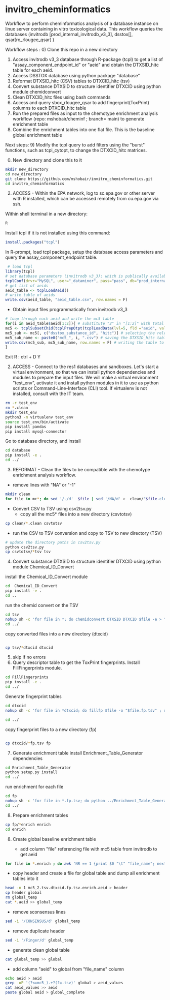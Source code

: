 # invitro_cheminformatics
Workflow to perform cheminformatics analysis of a database instance on linux server containing in vitro toxicological data. This workflow queries the databases (invitrodb [prod_internal_invitrodb_v3_3], dsstox[], qsar[ro_rlougee_qsar] )


Workflow steps :
  0) Clone this repo in a new directory
  1) Access invitrodb v3_3 database through R-package (tcpl) to get a list of "assay_component_endpoint_id" or "aeid" and obtain the DTXSID_hitc table for each aeid.
  2) Access DSSTOX database using python package "database"
  3) Reformat DTXSID_hitc (CSV) tables to DTXCID_hitc (tsv)
  4) Convert substance DTXSID to structure identifier DTXCID using python module chemidconvert
  5) Clean DTXCID_hitc files using bash commands
  6) Access and query sbox_rlougee_qsar to add fingerprint(ToxPrint) columns to each DTXCID_hitc table
  7) Run the prepared files as input to the chemotype enrichment analysis workflow (repo: mshobair/cheminf ; branch= main) to generate enrichment table
  8) Combine the enrichment tables into one flat file. This is the baseline global enrichment table

Next steps:
  9) Modify the tcpl query to add filters using the "burst" functions, such as tcpl_cytopt, to change the DTXCID_hitc matrices.
  
  0) New directory and clone this to it
```sh
mkdir new_directory
cd new_directory
git clone https://github.com/mshobair/invitro_cheminformatics.git
cd invitro_cheminformatics
```
  2) ACCESS - Within the EPA network, log to sc.epa.gov or other server with R installed, which can be accessed remotely from cu.epa.gov via ssh. 
  
Within shell terminal in a new directory:

```sh
R
```
Install tcpl if it is not installed using this command:

```r
install.packages("tcpl")
```
In R-prompt, load tcpl package, setup the database access parameters and query the assay_component_endpoint table. 
```r
 # load tcpl
library(tcpl)
# set database parameters (invitrodb v3_3); which is publically available
tcplConf(drvr="MySQL", user="_dataminer", pass="pass", db="prod_internal_invitrodb_v3_3", host="ccte-mysql-res.epa.gov")
# get list of aeids
aeid_table <- tcplLoadAeid()
# write table of aeids
write.csv(aeid_table, "aeid_table.csv", row.names = F)
```
- Obtain input files programmatically from invitrodb v3_3 
```r
# loop through each aeid and write the mc5 table
for(i in aeid_table$aeid[1:2]){ # substitute "2" in "[1:2]" with total number of aeids {total; 1:length(aeid_table$aeid)}
mc5 <- tcplSubsetChid(tcplPrepOtpt(tcplLoadData(lvl=5, fld ="aeid", val = i))) # getting level 5 data for binary hitcall (hitc)
mc5_sub <- mc5[, c("dsstox_substance_id", "hitc")] # selecting the relevant columns DTXSID(dsstox_substance_id) and hitcall (hitc)
mc5_sub_name <- paste0("mc5_", i, ".csv") # saving the DTXSID_hitc table for a specific aeid (i) and naming it by the aeid (mc5_1.csv)
write.csv(mc5_sub, mc5_sub_name, row.names = F) # writing the table to a CSV file (mc5_1.csv) in the current directory
}
```
Exit R :
ctrl + D
Y

2) ACCESS - Connect to the res1 databases and sandboxes.
Let's start a virtual environment, so that we can install python dependencies and modules to prepare the input files. We will make a virtual environment "test_env", activate it and install python modules in it to use as python scripts or Command-Line-Interface (CLI) tool. If virtualenv is not installed, consult with the IT team.

```sh
rm -r test_env
rm *.clean
mkdir test_env
python3 -m virtualenv test_env
source test_env/bin/activate
pip install pandas
pip install mysql-connector
```

Go to database directory, and install

```sh
cd database
pip install -e .
cd ../
```

3) REFORMAT - Clean the files to be compatible with the chemotype enrichment analysis workflow. 

- remove lines with "NA" or "-1"
```sh
mkdir clean
for file in mc*; do sed '/-/d'  $file | sed '/NA/d' >  clean/"$file.clean" ; done
```

- Convert CSV to TSV using csv2tsv.py
  - copy all the mc5* files into a new directory (csvtotsv)
```sh
cp clean/*.clean csvtotsv
```
  
- run the CSV to TSV conversion and copy to TSV to new directory (TSV)
```sh
# update the directory paths in csv2tsv.py
python csv2tsv.py
cp csvtotsv/*tsv tsv
```
4) Convert substance DTXSID to structure identifier DTXCID using python module Chemical_ID_Convert

install the Chemical_ID_Convert module
```sh
cd  Chemical_ID_Convert
pip install -e .
cd ..
```
run the chemid convert on the TSV

```sh
cd tsv
nohup sh -c 'for file in *; do chemidconvert DTXSID DTXCID $file -e > "$file.dtxcid" ; done' >> out &  
cd ../
```
copy converted files into a new directory (dtxcid)
```sh

cp tsv/*dtxcid dtxcid
```

5) skip if no errors
6) Query descriptor table to get the ToxPrint fingerprints. Install FillFingerprints module.
```sh
cd FillFingerprints
pip install -e .
cd ../
```
Generate fingerprint tables
```sh
cd dtxcid
nohup sh -c 'for file in *dtxcid; do fillfp $file -o "$file.fp.tsv" ; done' >> out &

cd ../
```
copy fingerprint files to a new directory (fp)
```sh

cp dtxcid/*fp.tsv fp
```
7) Generate enrichment table
install Enrichment_Table_Generator dependencies
```sh
cd Enrichment_Table_Generator
python setup.py install
cd ../
```
run enrichment for each file
```sh
cd fp
nohup sh -c 'for file in *.fp.tsv; do python ../Enrichment_Table_Generator/Enrichment_Table_Generator.py -i $file -o $file.enrich ; done' >> out &
cd ../
```

8) Prepare enrichment tables
```sh
cp fp/*enrich enrich
cd enrich
```

8) Create global baseline enrichment table
    
   - add column "file" referencing file with mc5 table from invitrodb to get aeid
```sh
for file in *.enrich ; do awk 'NR == 1 {print $0 "\t" "file_name"; next;}{print $0 "\t" FILENAME;}' $file > $file.aeid ; done  
```
   - copy header and create a file for global table and dump all enrichment tables into it
```sh
head -n 1 mc5_2.tsv.dtxcid.fp.tsv.enrich.aeid > header
cp header global
rm global_temp
cat *.aeid >> global_temp
```
   - remove sconsensus lines
```sh
sed -i '/CONSENSUS/d' global_temp
```
   - remove duplicate header
```sh
sed -i '/Finger/d' global_temp
```
   - generate clean global table
```sh
cat global_temp >> global 
```
   - add column "aeid" to global from "file_name" column
```sh
echo aeid > aeid
grep -oP '(?<=mc5_).+?(?=.tsv)' global > aeid_values
cat aeid_values >> aeid
paste global aeid > global_complete
```

